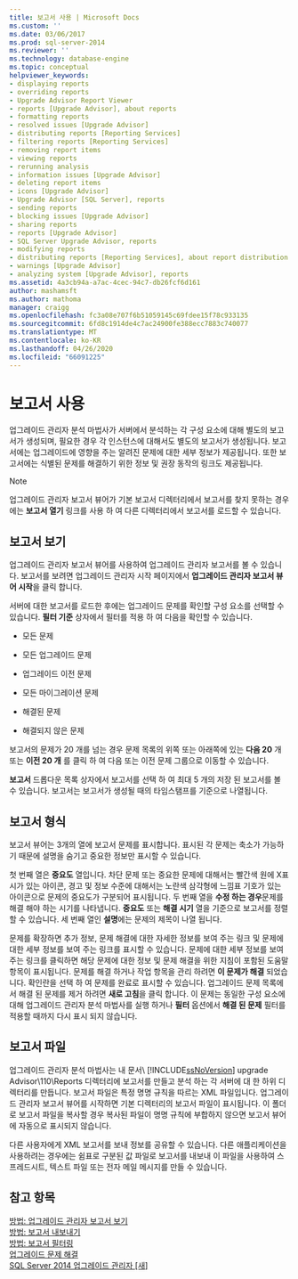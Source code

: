 ```yaml
---
title: 보고서 사용 | Microsoft Docs
ms.custom: ''
ms.date: 03/06/2017
ms.prod: sql-server-2014
ms.reviewer: ''
ms.technology: database-engine
ms.topic: conceptual
helpviewer_keywords:
- displaying reports
- overriding reports
- Upgrade Advisor Report Viewer
- reports [Upgrade Advisor], about reports
- formatting reports
- resolved issues [Upgrade Advisor]
- distributing reports [Reporting Services]
- filtering reports [Reporting Services]
- removing report items
- viewing reports
- rerunning analysis
- information issues [Upgrade Advisor]
- deleting report items
- icons [Upgrade Advisor]
- Upgrade Advisor [SQL Server], reports
- sending reports
- blocking issues [Upgrade Advisor]
- sharing reports
- reports [Upgrade Advisor]
- SQL Server Upgrade Advisor, reports
- modifying reports
- distributing reports [Reporting Services], about report distribution
- warnings [Upgrade Advisor]
- analyzing system [Upgrade Advisor], reports
ms.assetid: 4a3cb94a-a7ac-4cec-94c7-db26fcf6d161
author: mashamsft
ms.author: mathoma
manager: craigg
ms.openlocfilehash: fc3a08e707f6b51059145c69fdee15f78c933135
ms.sourcegitcommit: 6fd8c1914de4c7ac24900fe388ecc7883c740077
ms.translationtype: MT
ms.contentlocale: ko-KR
ms.lasthandoff: 04/26/2020
ms.locfileid: "66091225"
---
```

# <a name="using-reports"></a>보고서 사용
  업그레이드 관리자 분석 마법사가 서버에서 분석하는 각 구성 요소에 대해 별도의 보고서가 생성되며, 필요한 경우 각 인스턴스에 대해서도 별도의 보고서가 생성됩니다. 보고서에는 업그레이드에 영향을 주는 알려진 문제에 대한 세부 정보가 제공됩니다. 또한 보고서에는 식별된 문제를 해결하기 위한 정보 및 권장 동작의 링크도 제공됩니다.  
  
> [!NOTE]  
>  업그레이드 관리자 보고서 뷰어가 기본 보고서 디렉터리에서 보고서를 찾지 못하는 경우에는 **보고서 열기** 링크를 사용 하 여 다른 디렉터리에서 보고서를 로드할 수 있습니다.  
  
## <a name="viewing-reports"></a>보고서 보기  
 업그레이드 관리자 보고서 뷰어를 사용하여 업그레이드 관리자 보고서를 볼 수 있습니다. 보고서를 보려면 업그레이드 관리자 시작 페이지에서 **업그레이드 관리자 보고서 뷰어 시작**을 클릭 합니다.  
  
 서버에 대한 보고서를 로드한 후에는 업그레이드 문제를 확인할 구성 요소를 선택할 수 있습니다. **필터 기준** 상자에서 필터를 적용 하 여 다음을 확인할 수 있습니다.  
  
-   모든 문제  
  
-   모든 업그레이드 문제  
  
-   업그레이드 이전 문제  
  
-   모든 마이그레이션 문제  
  
-   해결된 문제  
  
-   해결되지 않은 문제  
  
 보고서의 문제가 20 개를 넘는 경우 문제 목록의 위쪽 또는 아래쪽에 있는 **다음 20** 개 또는 **이전 20 개** 를 클릭 하 여 다음 또는 이전 문제 그룹으로 이동할 수 있습니다.  
  
 **보고서** 드롭다운 목록 상자에서 보고서를 선택 하 여 최대 5 개의 저장 된 보고서를 볼 수 있습니다. 보고서는 보고서가 생성될 때의 타임스탬프를 기준으로 나열됩니다.  
  
## <a name="report-format"></a>보고서 형식  
 보고서 뷰어는 3개의 열에 보고서 문제를 표시합니다. 표시된 각 문제는 축소가 가능하기 때문에 설명을 숨기고 중요한 정보만 표시할 수 있습니다.  
  
 첫 번째 열은 **중요도** 열입니다. 차단 문제 또는 중요한 문제에 대해서는 빨간색 원에 X표시가 있는 아이콘, 경고 및 정보 수준에 대해서는 노란색 삼각형에 느낌표 기호가 있는 아이콘으로 문제의 중요도가 구분되어 표시됩니다. 두 번째 열을 **수정 하는 경우**문제를 해결 해야 하는 시기를 나타냅니다. **중요도** 또는 **해결 시기** 열을 기준으로 보고서를 정렬할 수 있습니다. 세 번째 열인 **설명**에는 문제의 제목이 나열 됩니다.  
  
 문제를 확장하면 추가 정보, 문제 해결에 대한 자세한 정보를 보여 주는 링크 및 문제에 대한 세부 정보를 보여 주는 링크를 표시할 수 있습니다. 문제에 대한 세부 정보를 보여 주는 링크를 클릭하면 해당 문제에 대한 정보 및 문제 해결을 위한 지침이 포함된 도움말 항목이 표시됩니다. 문제를 해결 하거나 작업 항목을 관리 하려면 **이 문제가 해결** 되었습니다. 확인란을 선택 하 여 문제를 완료로 표시할 수 있습니다. 업그레이드 문제 목록에서 해결 된 문제를 제거 하려면 **새로 고침**을 클릭 합니다. 이 문제는 동일한 구성 요소에 대해 업그레이드 관리자 분석 마법사를 실행 하거나 **필터** 옵션에서 **해결 된 문제** 필터를 적용할 때까지 다시 표시 되지 않습니다.  
  
## <a name="report-files"></a>보고서 파일  
 업그레이드 관리자 분석 마법사는 내 문서\\ [!INCLUDE[ssNoVersion](../../includes/ssnoversion-md.md)] upgrade Advisor\110\Reports 디렉터리에 보고서를 만들고 분석 하는 각 서버에 대 한 하위 디렉터리를 만듭니다. 보고서 파일은 특정 명명 규칙을 따르는 XML 파일입니다. 업그레이드 관리자 보고서 뷰어를 시작하면 기본 디렉터리의 보고서 파일이 표시됩니다. 이 폴더로 보고서 파일을 복사할 경우 복사된 파일이 명명 규칙에 부합하지 않으면 보고서 뷰어에 자동으로 표시되지 않습니다.  
  
 다른 사용자에게 XML 보고서를 보내 정보를 공유할 수 있습니다. 다른 애플리케이션을 사용하려는 경우에는 쉼표로 구분된 값 파일로 보고서를 내보내 이 파일을 사용하여 스프레드시트, 텍스트 파일 또는 전자 메일 메시지를 만들 수 있습니다.  
  
## <a name="see-also"></a>참고 항목  
 [방법: 업그레이드 관리자 보고서 보기](../../../2014/sql-server/install/how-to-view-an-upgrade-advisor-report.md)   
 [방법: 보고서 내보내기](../../../2014/sql-server/install/how-to-export-reports.md)   
 [방법: 보고서 필터링](../../../2014/sql-server/install/how-to-filter-reports.md)   
 [업그레이드 문제 해결](../../../2014/sql-server/install/resolving-upgrade-issues.md)   
 [SQL Server 2014 업그레이드 관리자 &#91;새&#93;](sql-server-2014-upgrade-advisor.md)  
  
  
